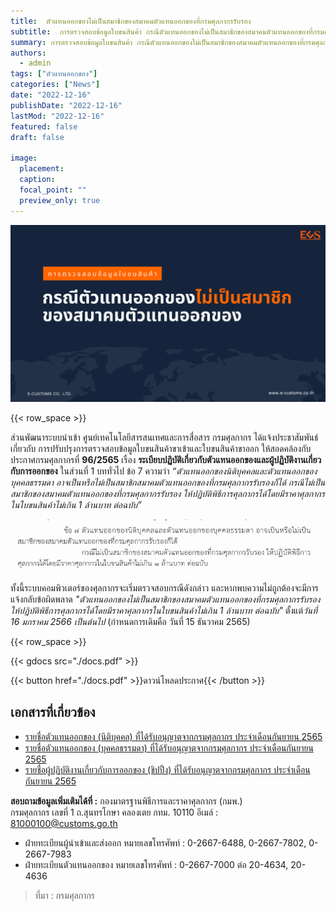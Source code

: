 ```yaml
---
title:  ตัวแทนออกของไม่เป็นสมาชิกของสมาคมตัวแทนออกของที่กรมศุลกากรรับรอง
subtitle:  การตรวจสอบข้อมูลใบขนสินค้า กรณีตัวแทนออกของไม่เป็นสมาชิกของสมาคมตัวแทนออกของที่กรมศุลกากรรับรอง  
summary: การตรวจสอบข้อมูลใบขนสินค้า กรณีตัวแทนออกของไม่เป็นสมาชิกของสมาคมตัวแทนออกของที่กรมศุลกากรรับรอง
authors: 
  - admin
tags: ["ตัวแทนออกของ"]
categories: ["News"]
date: "2022-12-16"
publishDate: "2022-12-16"
lastMod: "2022-12-16"
featured: false
draft: false

image:
  placement:
  caption:
  focal_point: ""
  preview_only: true
---  
```


![](./featured.png)

{{< row_space >}}

ส่วนพัฒนาระบบนำเข้า ศูนย์เทคโนโลยีสารสนเทศและการสื่อสาร กรมศุลกากร ได้แจ้งประชาสัมพันธ์เกี่ยวกับ การปรับปรุงการตรวจสอบข้อมูลใบขนสินค้าขาเข้าและใบขนสินค้าขาออก ให้สอดคล้องกับประกาศกรมศุลกากรที่ **96/2565** เรื่อง **ระเบียบปฏิบัติเกี่ยวกับตัวแทนออกของและผู้ปฏิบัติงานเกี่ยวกับการออกของ** ในส่วนที่ 1 บททั่วไป ข้อ 7 ความว่า *“ตัวแทนออกของนิติบุคคลและตัวแทนออกของบุคคลธรรมดา อาจเป็นหรือไม่เป็นสมาชิกสมาคมตัวแทนออกของที่กรมศุลกากรรับรองก็ได้ กรณีไม่เป็นสมาชิกของสมาคมตัวแทนออกของที่กรมศุลกากรรับรอง ให้ปฏิบัติพิธีการศุลกากรได้โดยมีราคาศุลกากรในใบขนสินค้าไม่เกิน 1 ล้านบาท ต่อฉบับ”*

![](./img.png)

ทั้งนี้ระบบคอมพิวเตอร์ของศุลกากรจะเริ่มตรวจสอบกรณีดังกล่าว และหากพบความไม่ถูกต้องจะมีการแจ้งกลับข้อผิดพลาด *"ตัวแทนออกของไม่เป็นสมาชิกของสมาคมตัวแทนออกของที่กรมศุลกากรรับรอง ให้ปฏิบัติพิธีการศุลกากรได้โดยมีราคาศุลกากรในใบขนสินค้าไม่เกิน 1 ล้านบาท ต่อฉบับ"* ตั้งแต่*วันที่ 16 มกราคม 2566 เป็นต้นไป* (กำหนดการเดิมคือ วันที่ 15 ธันวาคม 2565)

{{< row_space >}}

{{< gdocs src="./docs.pdf" >}}


{{< button href="./docs.pdf" >}}ดาวน์โหลดประกาศ{{< /button >}}

## เอกสารที่เกี่ยวข้อง

- [รายชื่อตัวแทนออกของ (นิติบุคคล) ที่ได้รับอนุญาตจากกรมศุลกากร ประจำเดือนกันยายน 2565](./broker_01.pdf)
- [รายชื่อตัวแทนออกของ (บุคคลธรรมดา) ที่ได้รับอนุญาตจากกรมศุลกากร ประจำเดือนกันยายน 2565](./broker_02.pdf)
- [รายชื่อผู้ปฏิบัติงานเกี่ยวกับการออกของ (ชิปปิ้ง) ที่ได้รับอนุญาตจากกรมศุลกากร ประจำเดือนกันยายน 2565](./shipping.pdf)

**สอบถามข้อมูลเพิ่มเติมได้ที่ :** กองมาตรฐานพิธีการและราคาศุลกากร (กมพ.)  
กรมศุลกากร เลขที่ 1 ถ.สุนทรโกษา คลองเตย กทม. 10110 อีเมล์ : 81000100@customs.go.th
- ฝ่ายทะเบียนผู้นำเข้าและส่งออก หมายเลขโทรศัพท์ : 0-2667-6488, 0-2667-7802, 0-2667-7983
- ฝ่ายทะเบียนตัวแทนออกของ หมายเลขโทรศัพท์ : 0-2667-7000 ต่อ 20-4634, 20-4636

> ที่มา : กรมศุลกากร